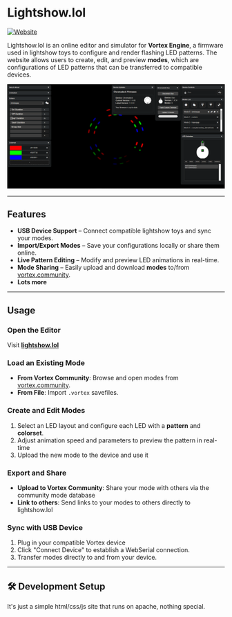 # Lightshow.lol
[![Website](https://img.shields.io/website?url=https%3A%2F%2Flightshow.lol)](https://lightshow.lol)


Lightshow.lol is an online editor and simulator for **Vortex Engine**, a firmware used in lightshow toys to configure and render flashing LED patterns. The website allows users to create, edit, and preview **modes**, which are configurations of LED patterns that can be transferred to compatible devices.

<img src="/Screenshot.png" />

---

## Features

- **USB Device Support** – Connect compatible lightshow toys and sync your modes.
- **Import/Export Modes** – Save your configurations locally or share them online.
- **Live Pattern Editing** – Modify and preview LED animations in real-time.
- **Mode Sharing** – Easily upload and download **modes** to/from [vortex.community](https://vortex.community).
- **Lots more**
---

## Usage

### Open the Editor
Visit **[lightshow.lol](https://lightshow.lol)**

### Load an Existing Mode
- **From Vortex Community**: Browse and open modes from [vortex.community](https://vortex.community).
- **From File**: Import `.vortex` savefiles.

### Create and Edit Modes
1. Select an LED layout and configure each LED with a **pattern** and **colorset**.
2. Adjust animation speed and parameters to preview the pattern in real-time
3. Upload the new mode to the device and use it

### Export and Share
- **Upload to Vortex Community**: Share your mode with others via the community mode database
- **Link to others**: Send links to your modes to others directly to lightshow.lol

### Sync with USB Device
1. Plug in your compatible Vortex device
2. Click "Connect Device" to establish a WebSerial connection.
3. Transfer modes directly to and from your device.

---

## 🛠 Development Setup

It's just a simple html/css/js site that runs on apache, nothing special.


